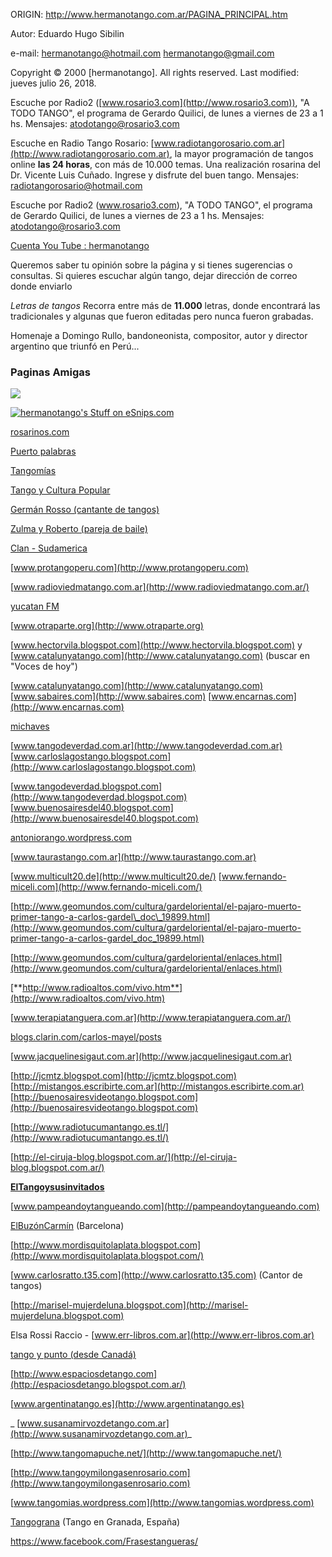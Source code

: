 ORIGIN: http://www.hermanotango.com.ar/PAGINA_PRINCIPAL.htm

Autor: Eduardo Hugo Sibilin

e-mail: [hermanotango@hotmail.com](mailto:hermanotango@hotmail.com)  [hermanotango@gmail.com](mailto:hermanotango@gmail.com)

Copyright © 2000 \[hermanotango\]. All rights reserved.
Last modified: jueves julio 26, 2018.


Escuche por Radio2 ([www.rosario3.com](http://www.rosario3.com)), "A TODO TANGO", el programa de Gerardo Quilici, de lunes a viernes de 23 a 1 hs. Mensajes: atodotango@rosario3.com

Escuche en Radio Tango Rosario: [www.radiotangorosario.com.ar](http://www.radiotangorosario.com.ar), la mayor programación de tangos online **las 24 horas**, con más de 10.000 temas. Una realización rosarina del Dr. Vicente Luis Cuñado. Ingrese y disfrute del buen tango. Mensajes: [radiotangorosario@hotmail.com](mailto:radiotangorosario@hotmail.com)

Escuche por Radio2 (www.rosario3.com), "A TODO TANGO", el programa de Gerardo Quilici, de lunes a viernes de 23 a 1 hs. Mensajes: atodotango@rosario3.com

[Cuenta You Tube : hermanotango](http://www.youtube.com/user/hermanotango)

Queremos saber tu opinión sobre la página y si tienes sugerencias o consultas. Si quieres escuchar algún tango, dejar dirección de correo donde enviarlo

_Letras de tangos_
Recorra entre más de **11.000** letras, donde encontrará las tradicionales y algunas que fueron editadas pero nunca fueron grabadas.

Homenaje a Domingo Rullo, bandoneonista, compositor, autor y director argentino que triunfó en Perú...


### Paginas Amigas

[![](Fotos/logoTodotango.jpg)](http://www.todotango.com.ar/)

[![](bird_button_blue.gif "hermanotango's Stuff on eSnips.com")](http://www.esnips.com//web/hermanotangosStuff/?widget=birdButtonBlue)

[rosarinos.com](http://www.rosarinos.com)

[Puerto palabras](http://puertopalabras.blogspot.com/)

[Tangomías](http://www.tangomias.com.ar/?cat=14)

[Tango y Cultura Popular](http://tangoyculturapopular.blogspot.com/)

[Germán Rosso (cantante de tangos)](http://www.germanrosso.com.ar)

[Zulma y Roberto (pareja de baile)](http://www.zulmayroberto.com.ar)

[Clan - Sudamerica](http://www.clan-sudamerica.net/index.php)

[www.protangoperu.com](http://www.protangoperu.com)

[www.radioviedmatango.com.ar](http://www.radioviedmatango.com.ar/)

[yucatan FM](http://www.yucatanfm.imer.com.mx/)

[www.otraparte.org](http://www.otraparte.org)

[www.hectorvila.blogspot.com](http://www.hectorvila.blogspot.com)  y  [www.catalunyatango.com](http://www.catalunyatango.com) (buscar en "Voces de hoy")

[www.catalunyatango.com](http://www.catalunyatango.com)    [www.sabaires.com](http://www.sabaires.com)    [www.encarnas.com](http://www.encarnas.com)

[michaves](http://www.michaves.com.ar)

[www.tangodeverdad.com.ar](http://www.tangodeverdad.com.ar)  [www.carloslagostango.blogspot.com](http://www.carloslagostango.blogspot.com)

[www.tangodeverdad.blogspot.com](http://www.tangodeverdad.blogspot.com)  [www.buenosairesdel40.blogspot.com](http://www.buenosairesdel40.blogspot.com)

[antoniorango.wordpress.com](http://antoniorango.wordpress.com)

[www.taurastango.com.ar](http://www.taurastango.com.ar)

[www.multicult20.de](http://www.multicult20.de/) [www.fernando-miceli.com](http://www.fernando-miceli.com/)

[http://www.geomundos.com/cultura/gardeloriental/el-pajaro-muerto-primer-tango-a-carlos-gardel\_doc\_19899.html](http://www.geomundos.com/cultura/gardeloriental/el-pajaro-muerto-primer-tango-a-carlos-gardel_doc_19899.html)

[http://www.geomundos.com/cultura/gardeloriental/enlaces.html](http://www.geomundos.com/cultura/gardeloriental/enlaces.html)

[**http://www.radioaltos.com/vivo.htm**](http://www.radioaltos.com/vivo.htm)

[www.terapiatanguera.com.ar](http://www.terapiatanguera.com.ar/)

[blogs.clarin.com/carlos-mayel/posts](http://blogs.clarin.com/carlos-mayel/posts "blogs.clarin.com/carlos-mayel/posts")

[www.jacquelinesigaut.com.ar](http://www.jacquelinesigaut.com.ar)

[http://jcmtz.blogspot.com](http://jcmtz.blogspot.com)   [http://mistangos.escribirte.com.ar](http://mistangos.escribirte.com.ar)  [http://buenosairesvideotango.blogspot.com](http://buenosairesvideotango.blogspot.com)

[http://www.radiotucumantango.es.tl/](http://www.radiotucumantango.es.tl/)

[http://el-ciruja-blog.blogspot.com.ar/](http://el-ciruja-blog.blogspot.com.ar/)

**[ElTangoysusinvitados](http://eltangoysusinvitados.blogspot.com/)**

[www.pampeandoytangueando.com](http://pampeandoytangueando.com)

[ElBuzónCarmín](http://elbuzoncarmin.wordpress.com)  (Barcelona)

[http://www.mordisquitolaplata.blogspot.com](http://www.mordisquitolaplata.blogspot.com/)

[www.carlosratto.t35.com](http://www.carlosratto.t35.com)  (Cantor de tangos)

[http://marisel-mujerdeluna.blogspot.com](http://marisel-mujerdeluna.blogspot.com)

Elsa Rossi Raccio - [www.err-libros.com.ar](http://www.err-libros.com.ar)

[tango y punto  (desde Canadá)](http://tangoypunto.ca/radio_es.html)

[http://www.espaciosdetango.com](http://espaciosdetango.blogspot.com.ar/)

[www.argentinatango.es](http://www.argentinatango.es)

_ [www.susanamirvozdetango.com.ar](http://www.susanamirvozdetango.com.ar)_

[http://www.tangomapuche.net/](http://www.tangomapuche.net/)

[http://www.tangoymilongasenrosario.com](http://www.tangoymilongasenrosario.com)

[www.tangomias.wordpress.com](http://www.tangomias.wordpress.com)

[Tangograna](http://www.tangograna.blogspot.com) (Tango en Granada, España)

https://www.facebook.com/Frasestangueras/

